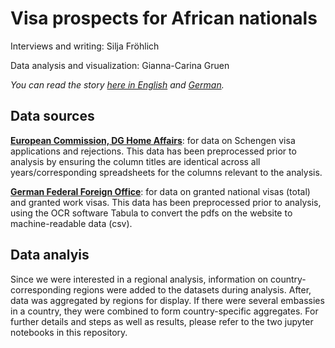 # Visa prospects for African nationals

Interviews and writing: Silja Fröhlich

Data analysis and visualization: Gianna-Carina Gruen

*You can read the story [here in English]() and [German]().*

## Data sources

[**European Commission, DG Home Affairs**](https://home-affairs.ec.europa.eu/policies/schengen/visa-policy/short-stay-visas-issued-schengen-countries_en): for data on Schengen visa applications and rejections. This data has been preprocessed prior to analysis by ensuring the column titles are identical across all years/corresponding spreadsheets for the columns relevant to the analysis.

[**German Federal Foreign Office**](https://www.auswaertiges-amt.de/de/service/visa-und-aufenthalt/2231558-2231558): for data on granted national visas (total) and granted work visas. This data has been preprocessed prior to analysis, using the OCR software Tabula to convert the pdfs on the website to machine-readable data (csv).

## Data analyis

Since we were interested in a regional analysis, information on country-corresponding regions were added to the datasets during analysis. After, data was aggregated by regions for display. If there were several embassies in a country, they were combined to form country-specific aggregates. For further details and steps as well as results, please refer to the two jupyter notebooks in this repository.
